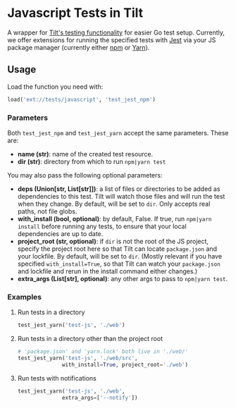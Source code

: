 # Javascript Tests in Tilt

A wrapper for [Tilt's testing functionality](https://docs.tilt.dev/tests_in_tilt.html) for easier Go test setup. Currently, we offer extensions for running the specified tests with [Jest](https://jestjs.io/) via your JS package manager (currently either [npm](https://www.npmjs.com/) or [Yarn](https://yarnpkg.com/)).

## Usage
Load the function you need with:
```python
load('ext://tests/javascript', 'test_jest_npm')
```

### Parameters
Both `test_jest_npm` and `test_jest_yarn` accept the same parameters. These are:
* **name (str)**: name of the created test resource.
* **dir (str)**: directory from which to run `npm|yarn test`

You may also pass the following optional parameters:
* **deps (Union[str, List[str]])**: a list of files or directories to be added as dependencies to this test. Tilt will watch those files and will run the test when they change. By default, will be set to `dir`. Only accepts real paths, not file globs.
* **with_install (bool, optional)**: by default, False. If true, run `npm|yarn install` before running any tests, to ensure that your local dependencies are up to date.
* **project_root (str, optional)**: if `dir` is not the root of the JS project, specify the project root here so that Tilt can locate `package.json` and your lockfile. By default, will be set to `dir`. (Mostly relevant if you have specified `with_install=True`, so that Tilt can watch your `package.json` and lockfile and rerun in the install command either changes.)
* **extra_args (List[str], optional)**: any other args to pass to `npm|yarn test`.

### Examples
1. Run tests in a directory
    ```python
   test_jest_yarn('test-js', './web')
    ```

2. Run tests in a directory other than the project root
    ```python
   # 'package.json' and 'yarn.lock' both live in './web/'
   test_jest_yarn('test-js', './web/src',
                  with_install=True, project_root='./web')
    ```

3. Run tests with notifications
    ```python
   test_jest_yarn('test-js', './web',
                  extra_args=['--notify'])
    ```
